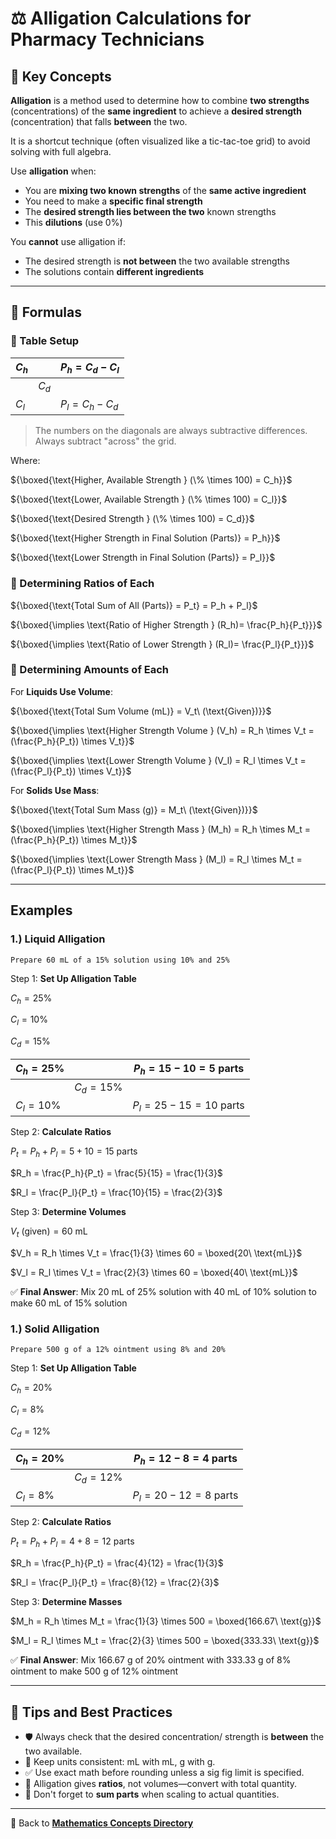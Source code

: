 # ⚖️ Alligation Calculations for Pharmacy Technicians

## 🔑 Key Concepts

**Alligation** is a method used to determine how to combine **two strengths** (concentrations) of the **same ingredient** to achieve a **desired strength** (concentration) that falls **between** the two.

It is a shortcut technique (often visualized like a tic-tac-toe grid) to avoid solving with full algebra.

Use **alligation** when:

- You are **mixing two known strengths** of the **same active ingredient**
- You need to make a **specific final strength**
- The **desired strength lies between the two** known strengths
- This **dilutions** (use 0%)

You **cannot** use alligation if:

- The desired strength is **not between** the two available strengths
- The solutions contain **different ingredients**

---

## 🔢 Formulas

### 🧩 Table Setup

<!-- ![table setup](./img/alligations/f_table.PNG) -->
| $C_h$ | | ${P_h = C_d - C_l}$ |
|-|-|-|
| | $C_d$ | |
| $C_l$  | | ${P_l = C_h - C_d}$ |

> The numbers on the diagonals are always subtractive differences. Always subtract "across" the grid.

Where:

<!-- ![table labels](./img/alligations/f_labels.PNG) -->
${\boxed{\text{Higher, Available Strength } (\% \times 100) = C_h}}$

${\boxed{\text{Lower, Available Strength } (\% \times 100) = C_l}}$

${\boxed{\text{Desired Strength } (\% \times 100) = C_d}}$

${\boxed{\text{Higher Strength in Final Solution (Parts)} = P_h}}$

${\boxed{\text{Lower Strength in Final Solution (Parts)} = P_l}}$

### 🧩 Determining Ratios of Each

<!-- ![ratios](./img/alligations/f_ratios.PNG) -->
${\boxed{\text{Total Sum of All (Parts)} = P_t} = P_h + P_l}$

${\boxed{\implies \text{Ratio of Higher Strength } (R_h)= \frac{P_h}{P_t}}}$

${\boxed{\implies \text{Ratio of Lower Strength } (R_l)= \frac{P_l}{P_t}}}$

### 🧩 Determining Amounts of Each

For **Liquids Use Volume**:

<!-- ![volumes](./img/alligations/f_volumes.PNG) -->
${\boxed{\text{Total Sum Volume (mL)} = V_t\ (\text{Given})}}$

${\boxed{\implies \text{Higher Strength Volume } (V_h) = R_h \times V_t = (\frac{P_h}{P_t}) \times V_t}}$

${\boxed{\implies \text{Lower Strength Volume } (V_l) = R_l \times V_t = (\frac{P_l}{P_t}) \times V_t}}$

For **Solids Use Mass**:

<!-- ![volumes](./img/alligations/f_masses.PNG) -->
${\boxed{\text{Total Sum Mass (g)} = M_t\ (\text{Given})}}$

${\boxed{\implies \text{Higher Strength Mass } (M_h) = R_h \times M_t = (\frac{P_h}{P_t}) \times M_t}}$

${\boxed{\implies \text{Lower Strength Mass } (M_l) = R_l \times M_t = (\frac{P_l}{P_t}) \times M_t}}$

---

## Examples

### 1.) Liquid Alligation

`Prepare 60 mL of a 15% solution using 10% and 25%`

Step 1: **Set Up Alligation Table**

$C_h = 25\%$

$C_l = 10\%$

$C_d = 15\%$

| $C_h = 25\%$ |                 | $P_h = 15 - 10 = 5$ parts  |
|--------------|-----------------|----------------------------|
|              | $C_d = 15\%$    |                            |
| $C_l = 10\%$ |                 | $P_l = 25 - 15 = 10$ parts |

Step 2: **Calculate Ratios**

$P_t = P_h + P_l = 5 + 10 = 15$ parts

$R_h = \frac{P_h}{P_t} = \frac{5}{15} = \frac{1}{3}$

$R_l = \frac{P_l}{P_t} = \frac{10}{15} = \frac{2}{3}$

Step 3: **Determine Volumes**

$V_t \text{ (given)} = 60\ \text{mL}$

$V_h = R_h \times V_t = \frac{1}{3} \times 60 = \boxed{20\ \text{mL}}$

$V_l = R_l \times V_t = \frac{2}{3} \times 60 = \boxed{40\ \text{mL}}$

✅ **Final Answer**: Mix 20 mL of 25% solution with 40 mL of 10% solution to make 60 mL of 15% solution

### 1.) Solid Alligation

`Prepare 500 g of a 12% ointment using 8% and 20%`

Step 1: **Set Up Alligation Table**

$C_h = 20\%$

$C_l = 8\%$

$C_d = 12\%$

| $C_h = 20\%$ |                 | $P_h = 12 - 8 = 4$ parts  |
|--------------|-----------------|---------------------------|
|              | $C_d = 12\%$    |                           |
| $C_l = 8\%$  |                 | $P_l = 20 - 12 = 8$ parts |

Step 2: **Calculate Ratios**

$P_t = P_h + P_l = 4 + 8 = 12$ parts

$R_h = \frac{P_h}{P_t} = \frac{4}{12} = \frac{1}{3}$

$R_l = \frac{P_l}{P_t} = \frac{8}{12} = \frac{2}{3}$

Step 3: **Determine Masses**

$M_h = R_h \times M_t = \frac{1}{3} \times 500 = \boxed{166.67\ \text{g}}$

$M_l = R_l \times M_t = \frac{2}{3} \times 500 = \boxed{333.33\ \text{g}}$

✅ **Final Answer**: Mix 166.67 g of 20% ointment with 333.33 g of 8% ointment to make 500 g of 12% ointment

---

## 📍 Tips and Best Practices

- 🛡️ Always check that the desired concentration/ strength is **between** the two available.
- 📏 Keep units consistent: mL with mL, g with g.
- ✅ Use exact math before rounding unless a sig fig limit is specified.
- 🤯 Alligation gives **ratios**, not volumes—convert with total quantity.
- 🧮 Don't forget to **sum parts** when scaling to actual quantities.

---

🔗 Back to [**Mathematics Concepts Directory**](./readme.md)

<!-- 
## Reference

Pharmacy Calculations, 6e; Morton Publishing | Chapter 31
-->
